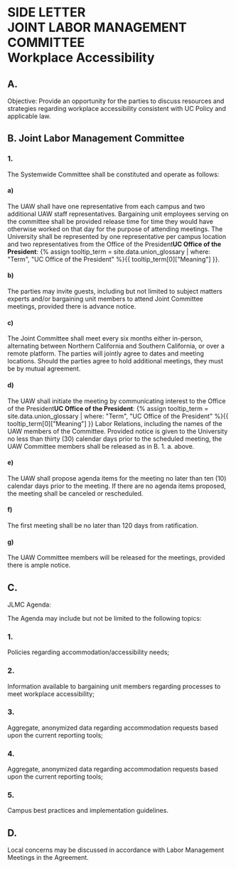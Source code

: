 # SIDE LETTER <br> JOINT LABOR MANAGEMENT <br> COMMITTEE <br> Workplace Accessibility 

<div class="lvl2"><h2 class="inline-header">A.</h2> Objective: Provide an opportunity for the parties to discuss resources and strategies regarding workplace accessibility consistent with UC Policy and applicable law.

</div><!-- End of level 2: A.-->
<div class="lvl2"><h2>B. Joint Labor Management Committee</h2>

<div class="lvl3"><h3 class="inline-header">1.</h3> The Systemwide Committee shall be constituted and operate as follows:
<div class="lvl4"><h4 class="inline-header">a)</h4> The UAW shall have one representative from each campus and two additional UAW staff representatives. Bargaining unit employees serving on the committee shall be provided release time for time they would have otherwise worked on that day for the purpose of attending meetings. The University shall be represented by one representative per campus location and two representatives from the <span class="tooltip">Office of the President<span class="tooltip-text"><b>UC Office of the President</b>: {% assign tooltip_term = site.data.union_glossary | where: "Term", "UC Office of the President" %}{{ tooltip_term[0]["Meaning"] }}</span></span>.
</div><!-- End of level 4: a)-->
<div class="lvl4"><h4 class="inline-header">b)</h4> The parties may invite guests, including but not limited to subject matters experts and/or bargaining unit members to attend Joint Committee meetings, provided there is advance notice.
</div><!-- End of level 4: b)-->
<div class="lvl4"><h4 class="inline-header">c)</h4> The Joint Committee shall meet every six months either in-person, alternating between Northern California and Southern California, or over a remote platform. The parties will jointly agree to dates and meeting locations. Should the parties agree to hold additional meetings, they must be by mutual agreement.
</div><!-- End of level 4: c)-->
<div class="lvl4"><h4 class="inline-header">d)</h4> The UAW shall initiate the meeting by communicating interest to the <span class="tooltip">Office of the President<span class="tooltip-text"><b>UC Office of the President</b>: {% assign tooltip_term = site.data.union_glossary | where: "Term", "UC Office of the President" %}{{ tooltip_term[0]["Meaning"] }}</span></span> Labor Relations, including the names of the UAW members of the Committee. Provided notice is given to the University no less than thirty (30) calendar days prior to the scheduled meeting, the UAW Committee members shall be released as in B. 1. a. above.
</div><!-- End of level 4: d)-->
<div class="lvl4"><h4 class="inline-header">e)</h4> The UAW shall propose agenda items for the meeting no later than ten (10) calendar days prior to the meeting. If there are no agenda items proposed, the meeting shall be canceled or rescheduled.
</div><!-- End of level 4: e)-->
<div class="lvl4"><h4 class="inline-header">f)</h4> The first meeting shall be no later than 120 days from ratification.
</div><!-- End of level 4: f)-->
<div class="lvl4"><h4 class="inline-header">g)</h4> The UAW Committee members will be released for the meetings, provided there is ample notice.
</div><!-- End of level 2: B. Joint Labor Management Committee-->
</div><!-- End of level 3: 1.-->
</div><!-- End of level 4: g)-->
<div class="lvl2"><h2 class="inline-header">C.</h2> JLMC Agenda:

The Agenda may include but not be limited to the following topics:

<div class="lvl3"><h3 class="inline-header">1.</h3> Policies regarding accommodation/accessibility needs;
</div><!-- End of level 3: 1.-->
<div class="lvl3"><h3 class="inline-header">2.</h3> Information available to bargaining unit members regarding processes to meet workplace accessibility;
</div><!-- End of level 3: 2.-->
<div class="lvl3"><h3 class="inline-header">3.</h3> Aggregate, anonymized data regarding accommodation requests based upon the current reporting tools;
</div><!-- End of level 3: 3.-->
<div class="lvl3"><h3 class="inline-header">4.</h3> Aggregate, anonymized data regarding accommodation requests based upon the current reporting tools;
</div><!-- End of level 3: 4.-->
<div class="lvl3"><h3 class="inline-header">5.</h3> Campus best practices and implementation guidelines.
</div><!-- End of level 2: C.-->
</div><!-- End of level 3: 5.-->
<div class="lvl2"><h2 class="inline-header">D.</h2> Local concerns may be discussed in accordance with Labor Management Meetings
in the Agreement.
</div><!-- End of level 2: D.-->
